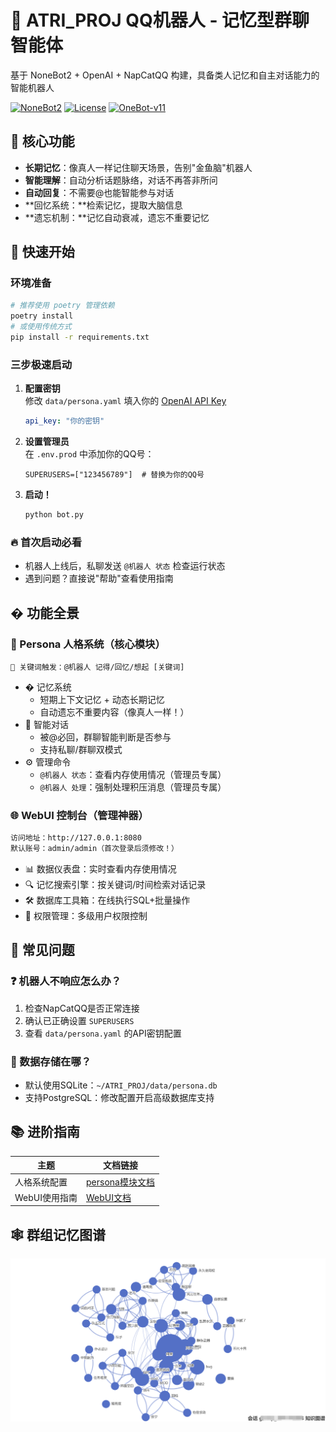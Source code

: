 # 🤖 ATRI_PROJ QQ机器人 - 记忆型群聊智能体

基于 NoneBot2 + OpenAI + NapCatQQ 构建，具备类人记忆和自主对话能力的智能机器人

[![NoneBot2](https://img.shields.io/badge/NoneBot2-2.0.0rc1-green.svg)](https://nonebot.dev/) [![License](https://img.shields.io/badge/license-AGPL3.0-FE7D37)](LICENSE) [![OneBot-v11](https://img.shields.io/badge/OneBot-v11-black)](https://onebot.dev/)

## 🌟 核心功能
- **长期记忆**：像真人一样记住聊天场景，告别"金鱼脑"机器人
- **智能理解**：自动分析话题脉络，对话不再答非所问
- **自动回复**：不需要@也能智能参与对话
- **回忆系统：**检索记忆，提取大脑信息
- **遗忘机制：**记忆自动衰减，遗忘不重要记忆

## 🚀 快速开始

### 环境准备
```bash
# 推荐使用 poetry 管理依赖
poetry install
# 或使用传统方式
pip install -r requirements.txt
```

### 三步极速启动
1. **配置密钥**  
   修改 `data/persona.yaml` 填入你的 [OpenAI API Key](https://platform.openai.com/)
   
   ```yaml
   api_key: "你的密钥"
   ```
   
2. **设置管理员**  
   在 `.env.prod` 中添加你的QQ号：
   ```
   SUPERUSERS=["123456789"]  # 替换为你的QQ号
   ```

3. **启动！**  
   ```bash
   python bot.py
   ```

### 🔥 首次启动必看
- 机器人上线后，私聊发送 `@机器人 状态` 检查运行状态
- 遇到问题？直接说"帮助"查看使用指南

## � 功能全景

### 🤖 Persona 人格系统（核心模块）
```text
📌 关键词触发：@机器人 记得/回忆/想起 [关键词]
```
- � 记忆系统
  - 短期上下文记忆 + 动态长期记忆
  - 自动遗忘不重要内容（像真人一样！）
- 🧠 智能对话
  - 被@必回，群聊智能判断是否参与
  - 支持私聊/群聊双模式
- ⚙️ 管理命令
  - `@机器人 状态`：查看内存使用情况（管理员专属）
  - `@机器人 处理`：强制处理积压消息（管理员专属）

### 🌐 WebUI 控制台（管理神器）
```bash
访问地址：http://127.0.0.1:8080
默认账号：admin/admin（首次登录后须修改！）
```
- 📊 数据仪表盘：实时查看内存使用情况
- 🔍 记忆搜索引擎：按关键词/时间检索对话记录
- 🛠️ 数据库工具箱：在线执行SQL+批量操作
- 🔐 权限管理：多级用户权限控制

## 🚨 常见问题

### ❓ 机器人不响应怎么办？
1. 检查NapCatQQ是否正常连接
2. 确认已正确设置 `SUPERUSERS`
3. 查看 `data/persona.yaml` 的API密钥配置

### 💾 数据存储在哪？
- 默认使用SQLite：`~/ATRI_PROJ/data/persona.db`
- 支持PostgreSQL：修改配置开启高级数据库支持

## 📚 进阶指南
| 主题          | 文档链接                         |
|---------------|--------------------------------|
| 人格系统配置   | [persona模块文档](plugins/persona/README.md) |
| WebUI使用指南  | [WebUI文档](plugins/webui/README.md)      |

## 🕸 群组记忆图谱

![atlas](assets\atlas.png)